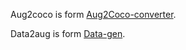Aug2coco is form [Aug2Coco-converter](https://github.com/grrvk/Aug2Coco-converter.git).

Data2aug is form [Data-gen](https://github.com/grrvk/Data-gen.git).
